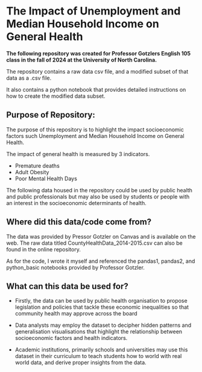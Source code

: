 # The Impact of Unemployment and Median Household Income on General Health


**The following repository was created for Professor Gotzlers English 105 class in the fall of 2024 at the University of North Carolina.**

The repository contains a raw data csv file, and a modified subset of that data as a .csv file. 

It also contains a python notebook that provides detailed instructions on how to create the modified data subset. 

## Purpose of Repository:

The purpose of this repository is to highlight the impact socioeconomic factors such Unemployment and Median Household Income on General Health.

The impact of general health is measured by 3 indicators.

* Premature deaths
* Adult Obesity
* Poor Mental Health Days
  
The following data housed in the repository could be used by public health and public professionals but may also be used by students or people with an interest in the socioeconomic determinants of health. 


## Where did this data/code come from?
The data was provided by Pressor Gotzler on Canvas and is available on the web. The raw data titled CountyHealthData_2014-2015.csv can also be found in the online repository. 

As for the code, I wrote it myself and referenced the pandas1, pandas2, and python_basic notebooks provided by Professor Gotzler. 

## What can this data be used for?

* Firstly, the data can be used by public health organisation to propose legislation and policies that tackle these economic inequalities so that community health may approve across the board

* Data analysts may employ the dataset to decipher hidden patterns and generalisation visualisations that highlight the relationship between socioeconomic factors and health indicators.

* Academic institutions, primarily schools and universities may use this dataset in their curriculum to teach students how to world with real world data, and derive proper insights from the data. 



